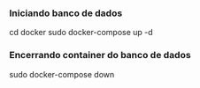 ### Iniciando banco de dados 
cd docker
sudo docker-compose up -d

### Encerrando container do banco de dados

sudo docker-compose down
